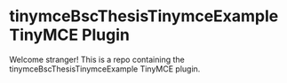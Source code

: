 # tinymceBscThesisTinymceExample TinyMCE Plugin

Welcome stranger! This is a repo containing the tinymceBscThesisTinymceExample TinyMCE plugin.
